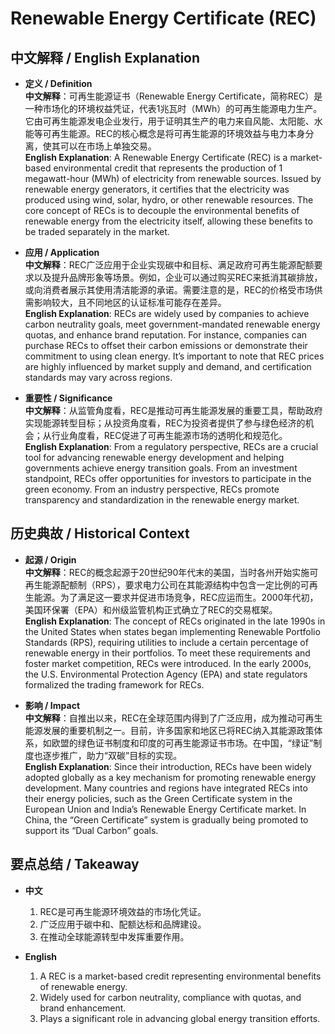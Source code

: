 # Renewable Energy Certificate (REC)

## 中文解释 / English Explanation

* **定义 / Definition**  
  **中文解释**：可再生能源证书（Renewable Energy Certificate，简称REC）是一种市场化的环境权益凭证，代表1兆瓦时（MWh）的可再生能源电力生产。它由可再生能源发电企业发行，用于证明其生产的电力来自风能、太阳能、水能等可再生能源。REC的核心概念是将可再生能源的环境效益与电力本身分离，使其可以在市场上单独交易。  
  **English Explanation**: A Renewable Energy Certificate (REC) is a market-based environmental credit that represents the production of 1 megawatt-hour (MWh) of electricity from renewable sources. Issued by renewable energy generators, it certifies that the electricity was produced using wind, solar, hydro, or other renewable resources. The core concept of RECs is to decouple the environmental benefits of renewable energy from the electricity itself, allowing these benefits to be traded separately in the market.

* **应用 / Application**  
  **中文解释**：REC广泛应用于企业实现碳中和目标、满足政府可再生能源配额要求以及提升品牌形象等场景。例如，企业可以通过购买REC来抵消其碳排放，或向消费者展示其使用清洁能源的承诺。需要注意的是，REC的价格受市场供需影响较大，且不同地区的认证标准可能存在差异。  
  **English Explanation**: RECs are widely used by companies to achieve carbon neutrality goals, meet government-mandated renewable energy quotas, and enhance brand reputation. For instance, companies can purchase RECs to offset their carbon emissions or demonstrate their commitment to using clean energy. It’s important to note that REC prices are highly influenced by market supply and demand, and certification standards may vary across regions.

* **重要性 / Significance**  
  **中文解释**：从监管角度看，REC是推动可再生能源发展的重要工具，帮助政府实现能源转型目标；从投资角度看，REC为投资者提供了参与绿色经济的机会；从行业角度看，REC促进了可再生能源市场的透明化和规范化。  
  **English Explanation**: From a regulatory perspective, RECs are a crucial tool for advancing renewable energy development and helping governments achieve energy transition goals. From an investment standpoint, RECs offer opportunities for investors to participate in the green economy. From an industry perspective, RECs promote transparency and standardization in the renewable energy market.

## 历史典故 / Historical Context

* **起源 / Origin**  
  **中文解释**：REC的概念起源于20世纪90年代末的美国，当时各州开始实施可再生能源配额制（RPS），要求电力公司在其能源结构中包含一定比例的可再生能源。为了满足这一要求并促进市场竞争，REC应运而生。2000年代初，美国环保署（EPA）和州级监管机构正式确立了REC的交易框架。  
  **English Explanation**: The concept of RECs originated in the late 1990s in the United States when states began implementing Renewable Portfolio Standards (RPS), requiring utilities to include a certain percentage of renewable energy in their portfolios. To meet these requirements and foster market competition, RECs were introduced. In the early 2000s, the U.S. Environmental Protection Agency (EPA) and state regulators formalized the trading framework for RECs.

* **影响 / Impact**  
  **中文解释**：自推出以来，REC在全球范围内得到了广泛应用，成为推动可再生能源发展的重要机制之一。目前，许多国家和地区已将REC纳入其能源政策体系，如欧盟的绿色证书制度和印度的可再生能源证书市场。在中国，“绿证”制度也逐步推广，助力“双碳”目标的实现。  
  **English Explanation**: Since their introduction, RECs have been widely adopted globally as a key mechanism for promoting renewable energy development. Many countries and regions have integrated RECs into their energy policies, such as the Green Certificate system in the European Union and India’s Renewable Energy Certificate market. In China, the “Green Certificate” system is gradually being promoted to support its “Dual Carbon” goals.

## 要点总结 / Takeaway

* **中文**  
  1. REC是可再生能源环境效益的市场化凭证。
  2. 广泛应用于碳中和、配额达标和品牌建设。
  3. 在推动全球能源转型中发挥重要作用。

* **English**  
  1. A REC is a market-based credit representing environmental benefits of renewable energy.
  2. Widely used for carbon neutrality, compliance with quotas, and brand enhancement.
  3. Plays a significant role in advancing global energy transition efforts.
